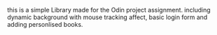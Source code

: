 this is a simple Library made for the Odin project assignment.
including dynamic background with mouse tracking affect, basic login form and adding personlised books.
